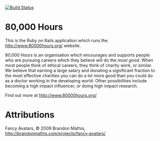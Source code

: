[![Build Status](https://secure.travis-ci.org/rjshade/eighty-thousand-hours.png)](http://travis-ci.org/rjshade/eighty-thousand-hours)

80,000 Hours
============
This is the Ruby on Rails application which runs the
http://www.80000hours.org/ website.

80,000 Hours is an organisation which encourages and supports people who
are pursuing careers which they believe will do the *most good*.  When most
people think of ethical careers, they think of charity work, or similar. We
believe that earning a large salary and donating a significant fraction to the
most effective charities you can do a lot more good than you could do as a
doctor working in the developing world. Other possibilities include becoming a
high impact influencer, or doing high impact research.

Find out more at http://www.80000hours.org/

Attributions
============
Fancy Avatars, © 2009 Brandon Mathis, http://brandonmathis.com/projects/fancy-avatars/
